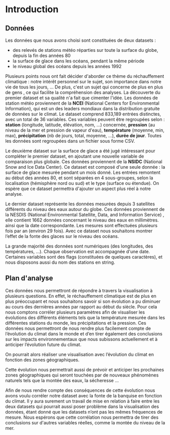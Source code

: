 
# Introduction
## Données
Les données que nous avons choisi sont constituées de deux datasets :
- des relevés de stations météo réparties sur toute la surface du globe, depuis la fin des années 80
- la surface de glace dans les océans, pendant la même période
- le niveau global des océans depuis les années 1992

Plusieurs points nous ont fait décider d'aborder ce thème du réchauffement climatique : notre intérêt personnel sur le sujet, son importance dans notre vie de tous les jours, … De plus, c'est un sujet qui concerne de plus en plus de gens , ce qui facilite la compréhension des analyses. La découverte du premier dataset et sa qualité n'a fait que cimenter l'idée.
Les données de station météo proviennent de la **NCEI** (National Centers for Environmental Information), qui est un des leaders mondiaux dans la distribution gratuite de données sur le climat. Le dataset comprend 833,189 entrées distinctes, avec un total de 36 variables. Ces variables peuvent être regroupées selon : **station** (longitude, latitude, élévation, nom, …) concernée, **pression** (au niveau de la mer et pression de vapeur d'eau), **température** (moyenne, min, max), **précipitation** (nb de jours, total, moyenne, …), **durée de jour**. Toutes les données sont regroupées dans un fichier sous forme CSV.
  
Le deuxième dataset sur la surface de glace a été jugé intéressant pour compléter le premier dataset, en ajoutant une nouvelle variable de comparaison plus globale. Ces données proviennent de la **NSIDC** (National Snow and Ice Data Center). Ce dataset est composé d'une seule donnée : la surface de glace mesurée pendant un mois donné. Les entrées remontent au début des années 80, et sont séparées en 4 sous-groupes, selon la localisation (hémisphère nord ou sud) et le type (surface ou étendue). On espère que ce dataset permettra d'ajouter un aspect plus réel à notre analyse.

Le dernier dataset représente les données mesurées depuis 3 satellites différents du niveau des eaux autour du globe. Ces données proviennent de la NESDIS (National Environmental Satellite, Data, and Information Service) , elle contient  1662 données concernant le niveau des eaux en millimètres. ainsi que la date correspondante. Les mesures sont effectuées plusieurs fois par an (environ 29 fois). 
Avec ce dataset nous souhaitons montrer l’effet de la fonte des glaces sur le niveau des océans.
	
La grande majorité des données sont numériques (des longitudes, des températures, ...). Chaque observation est accompagnée d'une date. Certaines variables sont des flags (constituées de quelques caractères), et nous disposons aussi du nom des stations en string.

## Plan d'analyse
Ces données nous permettront de répondre à travers la visualisation à plusieurs questions. En effet, le réchauffement climatique est de plus en plus préoccupant et nous souhaitons savoir si son évolution a pu diminuer au cours des dernières années par rapport au début du siècle. Pour cela nous comptons corréler plusieurs paramètres afin de visualiser les évolutions des différents éléments tels que la température mesurée dans les différentes stations du monde, les précipitations et la pression. Ces données nous permettront de nous rendre plus facilement compte de l’évolution du climat dans le monde et d’en tirer également des conclusions sur les impacts environnementaux que nous subissons actuellement et à anticiper l’évolution future du climat.

On pourrait alors réaliser une visualisation avec l’évolution du climat en fonction des zones géographiques.

Cette évolution nous permettrait aussi de prévoir et anticiper les prochaines zones géographiques qui seront touchées par de nouveaux phénomènes naturels tels que la montée des eaux, la sécheresse …

Afin de nous rendre compte des conséquences de cette évolution nous avons voulu corréler notre dataset avec la fonte de la banquise en fonction du climat. Il y aura surement un travail de mise en relation à faire entre les deux datasets qui pourrait aussi poser problème dans la visualisation des données, étant donné que les datasets n’ont pas les mêmes fréquences de mesure. Nous espérons que cette corrélation nous permettra de tirer des conclusions sur d'autres variables réelles,  comme la montée du niveau de la mer. 
